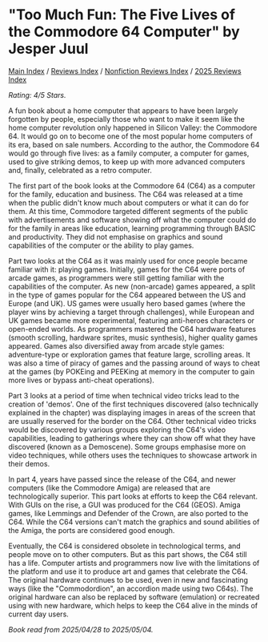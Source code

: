 # "Too Much Fun: The Five Lives of the Commodore 64 Computer" by Jesper Juul

[Main Index](../../../README.md) / [Reviews Index](../../README.md) / [Nonfiction Reviews Index](../README.md) / [2025 Reviews Index](README.md)

*Rating: 4/5 Stars.*

A fun book about a home computer that appears to have been largely forgotten by people, especially those who want to make it seem like the home computer revolution only happened in Silicon Valley: the Commodore 64. It would go on to become one of the most popular home computers of its era, based on sale numbers. According to the author, the Commodore 64 would go through five lives: as a family computer, a computer for games, used to give striking demos, to keep up with more advanced computers and, finally, celebrated as a retro computer.

The first part of the book looks at the Commodore 64 (C64) as a computer for the family, education and business. The C64 was released at a time when the public didn't know much about computers or what it can do for them. At this time, Commodore targeted different segments of the public with advertisements and software showing off what the computer could do for the family in areas like education, learning programming through BASIC and productivity. They did not emphasise on graphics and sound capabilities of the computer or the ability to play games.

Part two looks at the C64 as it was mainly used for once people became familiar with it: playing games. Initially, games for the C64 were ports of arcade games, as programmers were still getting familiar with the capabilities of the computer. As new (non-arcade) games appeared, a split in the type of games popular for the C64 appeared between the US and Europe (and UK). US games were usually hero based games (where the player wins by achieving a target through challenges), while European and UK games became more experimental, featuring anti-heroes characters or open-ended worlds. As programmers mastered the C64 hardware features (smooth scrolling, hardware sprites, music synthesis), higher quality games appeared. Games also diversified away from arcade style games: adventure-type or exploration games that feature large, scrolling areas. It was also a time of piracy of games and the passing around of ways to cheat at the games (by POKEing and PEEKing at memory in the computer to gain more lives or bypass anti-cheat operations).

Part 3 looks at a period of time when technical video tricks lead to the creation of 'demos'. One of the first techniques discovered (also technically explained in the chapter) was displaying images in areas of the screen that are usually reserved for the border on the C64. Other technical video tricks would be discovered by various groups exploring the C64's video capabilities, leading to gatherings where they can show off what they have discovered (known as a Demoscene). Some groups emphasise more on video techniques, while others uses the techniques to showcase artwork in their demos.

In part 4, years have passed since the release of the C64, and newer computers (like the Commodore Amiga) are released that are technologically superior. This part looks at efforts to keep the C64 relevant. With GUIs on the rise, a GUI was produced for the C64 (GEOS). Amiga games, like Lemmings and Defender of the Crown, are also ported to the C64. While the C64 versions can't match the graphics and sound abilities of the Amiga, the ports are considered good enough.

Eventually, the C64 is considered obsolete in technological terms, and people move on to other computers. But as this part shows, the C64 still has a life. Computer artists and programmers now live with the limitations of the platform and use it to produce art and games that celebrate the C64. The original hardware continues to be used, even in new and fascinating ways (like the "Commodordion", an accordion made using two C64s). The original hardware can also be replaced by software (emulation) or recreated using with new hardware, which helps to keep the C64 alive in the minds of current day users.

*Book read from 2025/04/28 to 2025/05/04.*
